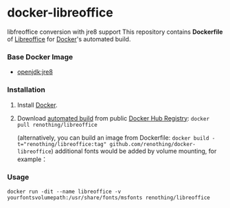 # docker-libreoffice
libfreoffice conversion with jre8 support
This repository contains **Dockerfile** of [Libreoffice](http://www.libreoffice.org/) for [Docker](https://www.docker.com/)'s automated build.

### Base Docker Image

* [openjdk:jre8](https://hub.docker.com/_/openjdk/)

### Installation

1. Install [Docker](https://www.docker.com/).

2. Download [automated build](https://hub.docker.com/r/renothing/libreoffice/) from public [Docker Hub Registry](https://registry.hub.docker.com/): `docker pull renothing/libreoffice`

   (alternatively, you can build an image from Dockerfile: `docker build -t="renothing/libreoffice:tag" github.com/renothing/docker-libreoffice`)
   additional fonts would be added by volume mounting, for example：

### Usage

    docker run -dit --name libreoffice -v yourfontsvolumepath:/usr/share/fonts/msfonts renothing/libreoffice

